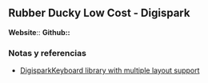 ## Rubber Ducky Low Cost - Digispark
**Website**::
**Github::**

### Notas y referencias

- [DigisparkKeyboard library with multiple layout support](https://github.com/ernesto-xload/DigisparkKeyboard)